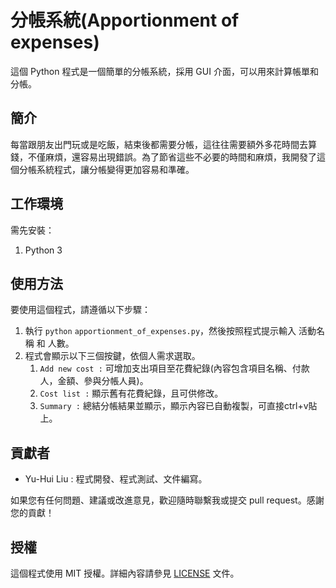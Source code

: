 # 分帳系統(Apportionment of expenses)

這個 Python 程式是一個簡單的分帳系統，採用 GUI 介面，可以用來計算帳單和分帳。

## 簡介

每當跟朋友出門玩或是吃飯，結束後都需要分帳，這往往需要額外多花時間去算錢，不僅麻煩，還容易出現錯誤。為了節省這些不必要的時間和麻煩，我開發了這個分帳系統程式，讓分帳變得更加容易和準確。

## 工作環境

需先安裝：

1. Python 3

## 使用方法

要使用這個程式，請遵循以下步驟：

1. 執行 `python` `apportionment_of_expenses.py`，然後按照程式提示輸入 活動名稱 和 人數。
1. 程式會顯示以下三個按鍵，依個人需求選取。
   1. `Add new cost :` 可增加支出項目至花費紀錄(內容包含項目名稱、付款人，金額、參與分帳人員)。
   1. `Cost list :` 顯示舊有花費紀錄，且可供修改。
   1. `Summary :` 總結分帳結果並顯示，顯示內容已自動複製，可直接ctrl+v貼上。

## 貢獻者

- Yu-Hui Liu : 程式開發、程式測試、文件編寫。

如果您有任何問題、建議或改進意見，歡迎隨時聯繫我或提交 pull request。感謝您的貢獻！

## 授權

這個程式使用 MIT 授權。詳細內容請參見 [LICENSE](https://choosealicense.com/licenses/mit/) 文件。